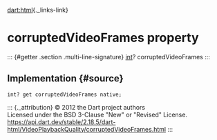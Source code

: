 [dart:html](../../dart-html/dart-html-library){._links-link}

corruptedVideoFrames property
=============================

::: {#getter .section .multi-line-signature}
[int](../../dart-core/int-class)? corruptedVideoFrames
:::

Implementation {#source}
--------------

``` {.language-dart data-language="dart"}
int? get corruptedVideoFrames native;
```

::: {._attribution}
© 2012 the Dart project authors\
Licensed under the BSD 3-Clause \"New\" or \"Revised\" License.\
<https://api.dart.dev/stable/2.18.5/dart-html/VideoPlaybackQuality/corruptedVideoFrames.html>
:::
